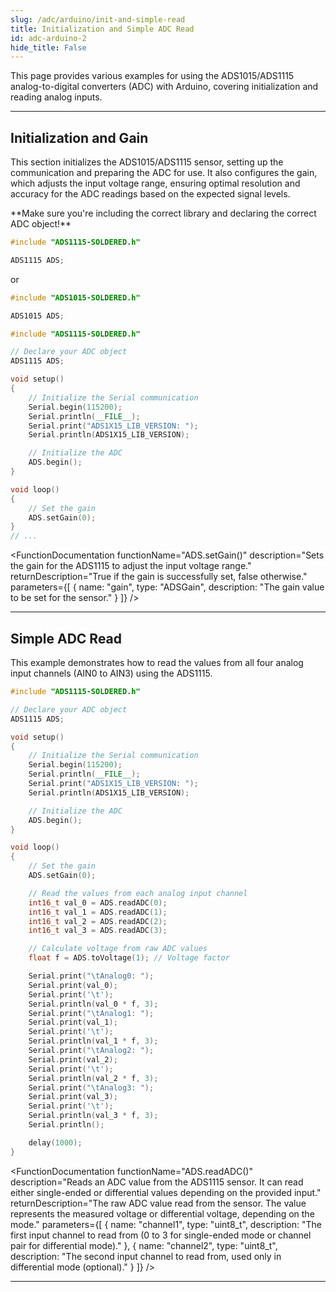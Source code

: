 ```yaml
---
slug: /adc/arduino/init-and-simple-read
title: Initialization and Simple ADC Read
id: adc-arduino-2 
hide_title: False
---
```


This page provides various examples for using the ADS1015/ADS1115 analog-to-digital converters (ADC) with Arduino, covering initialization and reading analog inputs.

---

## Initialization and Gain

This section initializes the ADS1015/ADS1115 sensor, setting up the communication and preparing the ADC for use. It also configures the gain, which adjusts the input voltage range, ensuring optimal resolution and accuracy for the ADC readings based on the expected signal levels.

<WarningBox>
**Make sure you're including the correct library and declaring the correct ADC object!**

```cpp
#include "ADS1115-SOLDERED.h"

ADS1115 ADS;
```

or

```cpp
#include "ADS1015-SOLDERED.h"

ADS1015 ADS;
```

</WarningBox>

```cpp
#include "ADS1115-SOLDERED.h"

// Declare your ADC object
ADS1115 ADS;

void setup()
{
    // Initialize the Serial communication
    Serial.begin(115200);
    Serial.println(__FILE__);
    Serial.print("ADS1X15_LIB_VERSION: ");
    Serial.println(ADS1X15_LIB_VERSION);

    // Initialize the ADC
    ADS.begin();
}

void loop()
{
    // Set the gain
    ADS.setGain(0);
}
// ...
```

<FunctionDocumentation
  functionName="ADS.begin()"
  description="Initializes the ADS1115 sensor, setting up I2C communication and configuring the sensor for data acquisition."
  returnDescription="True if initialization is successful, false otherwise."
  parameters={[]}
/>

<FunctionDocumentation
  functionName="ADS.setGain()"
  description="Sets the gain for the ADS1115 to adjust the input voltage range."
  returnDescription="True if the gain is successfully set, false otherwise."
  parameters={[
    { name: "gain", type: "ADSGain", description: "The gain value to be set for the sensor." }
  ]}
/>

---

## Simple ADC Read

This example demonstrates how to read the values from all four analog input channels (AIN0 to AIN3) using the ADS1115.

```cpp
#include "ADS1115-SOLDERED.h"

// Declare your ADC object
ADS1115 ADS;

void setup()
{
    // Initialize the Serial communication
    Serial.begin(115200);
    Serial.println(__FILE__);
    Serial.print("ADS1X15_LIB_VERSION: ");
    Serial.println(ADS1X15_LIB_VERSION);

    // Initialize the ADC
    ADS.begin();
}

void loop()
{
    // Set the gain
    ADS.setGain(0);

    // Read the values from each analog input channel
    int16_t val_0 = ADS.readADC(0);
    int16_t val_1 = ADS.readADC(1);
    int16_t val_2 = ADS.readADC(2);
    int16_t val_3 = ADS.readADC(3);

    // Calculate voltage from raw ADC values
    float f = ADS.toVoltage(1); // Voltage factor

    Serial.print("\tAnalog0: ");
    Serial.print(val_0);
    Serial.print('\t');
    Serial.println(val_0 * f, 3);
    Serial.print("\tAnalog1: ");
    Serial.print(val_1);
    Serial.print('\t');
    Serial.println(val_1 * f, 3);
    Serial.print("\tAnalog2: ");
    Serial.print(val_2);
    Serial.print('\t');
    Serial.println(val_2 * f, 3);
    Serial.print("\tAnalog3: ");
    Serial.print(val_3);
    Serial.print('\t');
    Serial.println(val_3 * f, 3);
    Serial.println();

    delay(1000);
}
```

<FunctionDocumentation
  functionName="ADS.readADC()"
  description="Reads an ADC value from the ADS1115 sensor. It can read either single-ended or differential values depending on the provided input."
  returnDescription="The raw ADC value read from the sensor. The value represents the measured voltage or differential voltage, depending on the mode."
  parameters={[
    { name: "channel1", type: "uint8_t", description: "The first input channel to read from (0 to 3 for single-ended mode or channel pair for differential mode)." },
    { name: "channel2", type: "uint8_t", description: "The second input channel to read from, used only in differential mode (optional)." }
  ]}
/>

<CenteredImage src="/img/adc/singlesimpleanalog.png" alt="Serial Monitor" caption="ADC Serial Monitor output" width="700px"/>

---

<QuickLink 
  title="ADC_read.ino" 
  description="Example files for using the ADC ADS1x15 sensors."
  url="https://github.com/SolderedElectronics/Soldered-ADS1015-ADS1115-ADC-Arduino-Library/blob/main/examples/ADS_read/ADS_read.ino" 
/>
